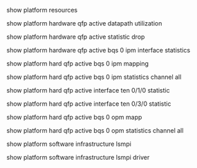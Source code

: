 show platform resources

show platform hardware qfp active datapath utilization

show platform hardware qfp active statistic drop

show platform hardware qfp active bqs 0 ipm interface statistics

show platform hard qfp active bqs 0 ipm mapping

show platform hard qfp active bqs 0  ipm statistics channel all

show platform hard qfp active interface ten 0/1/0 statistic

show platform hard qfp active interface ten 0/3/0 statistic

show platform hard qfp active bqs 0 opm mapp

show platform hard qfp active bqs 0 opm statistics channel all

show platform software infrastructure lsmpi

show platform software infrastructure lsmpi driver